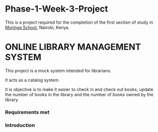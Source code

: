 # Phase-1-Week-3-Project
<p>This is a project required for the completion of the first section of study in <a href="https://moringaschool.com/" target="_blank">Moringa School</a>, Nairobi, Kenya.</p>
<body style="textAlign:center;font-family: `Montserrat r`;">
    <h1>ONLINE LIBRARY MANAGEMENT SYSTEM</h1>
    <p  style="display:inline;">This project is a mock system intended for librarians.</p><p></p>
    <p>It acts as a catalog system.</p>
    <p>It is objective is to make it easier to check in and check out books, update the number of books in the library and the number of books owned by the library.</p>
    <h3>Requirements met</h3>
    <h3>Introduction</h3>

</body>